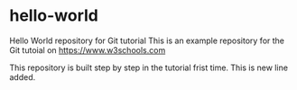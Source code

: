 # hello-world
Hello World repository for Git tutorial
This is an example repository for the Git tutoial on https://www.w3schools.com

This repository is built step by step in the tutorial frist time.
This is new line added.
